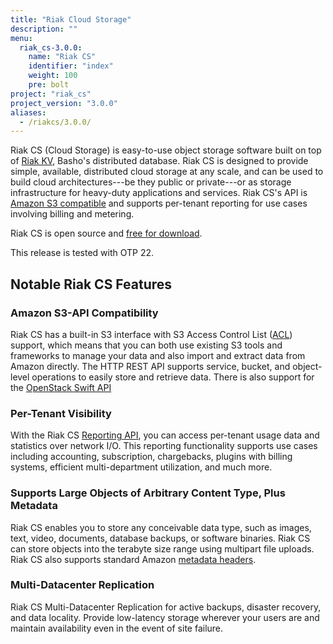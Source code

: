 ```yaml
---
title: "Riak Cloud Storage"
description: ""
menu:
  riak_cs-3.0.0:
    name: "Riak CS"
    identifier: "index"
    weight: 100
    pre: bolt
project: "riak_cs"
project_version: "3.0.0"
aliases:
  - /riakcs/3.0.0/
---
```


Riak CS (Cloud Storage) is easy-to-use object storage software built on top of
[Riak KV]({{<baseurl>}}riak/kv/latest/), Basho's distributed database. Riak CS is
designed to provide simple, available, distributed cloud storage at any scale,
and can be used to build cloud architectures---be they public or private---or
as storage infrastructure for heavy-duty applications and services. Riak CS's
API is [Amazon S3 compatible](http://docs.aws.amazon.com/AmazonS3/latest/API/APIRest.html)
and supports per-tenant reporting for use cases involving billing
and metering.

Riak CS is open source and [free for download]({{<baseurl>}}riak/cs/3.0.0/downloads).

This release is tested with OTP 22.

## Notable Riak CS Features

### Amazon S3-API Compatibility

Riak CS has a built-in S3 interface with S3 Access Control List ([ACL](http://docs.aws.amazon.com/AmazonS3/latest/dev/ACLOverview.html)) support, which means that you can both use existing S3 tools and frameworks to manage your data and also import and extract data from Amazon directly. The HTTP REST API supports service, bucket, and object-level operations to easily store and retrieve data. There is also support for the [OpenStack Swift API]({{<baseurl>}}riak/cs/3.0.0/references/appendices/comparisons/swift/)

### Per-Tenant Visibility

With the Riak CS [Reporting API]({{<baseurl>}}riak/cs/3.0.0/cookbooks/monitoring-and-metrics), you can access per-tenant usage data and statistics over network I/O. This reporting functionality supports use cases including accounting,
subscription, chargebacks, plugins with billing systems, efficient multi-department utilization, and much more.

### Supports Large Objects of Arbitrary Content Type, Plus Metadata

Riak CS enables you to store any conceivable data type, such as
images, text, video, documents, database backups, or software binaries.
Riak CS can store objects into the terabyte size range using multipart
file uploads. Riak CS also supports standard Amazon [metadata headers](http://docs.aws.amazon.com/AmazonS3/latest/dev/UsingMetadata.html).

### Multi-Datacenter Replication

Riak CS Multi-Datacenter Replication for active backups, disaster recovery, and data locality. Provide low-latency storage wherever your users are and maintain availability even in the event of site failure.
